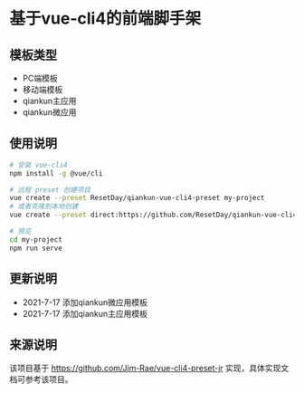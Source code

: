 # 基于vue-cli4的前端脚手架

## 模板类型

- PC端模板
- 移动端模板
- qiankun主应用
- qiankun微应用

## 使用说明

```bash
# 安装 vue-cli4
npm install -g @vue/cli

# 远程 preset 创建项目
vue create --preset ResetDay/qiankun-vue-cli4-preset my-project
# 或者克隆到本地创建
vue create --preset direct:https://github.com/ResetDay/qiankun-vue-cli4-preset.git my-project --clone

# 预览
cd my-project
npm run serve
```
## 更新说明

- 2021-7-17 添加qiankun微应用模板
- 2021-7-17 添加qiankun主应用模板


## 来源说明

该项目基于 https://github.com/Jim-Rae/vue-cli4-preset-jr 实现，具体实现文档可参考该项目。

